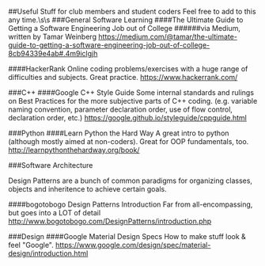 ##Useful Stuff for club members and student coders
Feel free to add to this any time.\s\s
###General Software Learning
####The Ultimate Guide to Getting a Software Engineering Job out of College
######via Medium, written by Tamar Weinberg
https://medium.com/@tamar/the-ultimate-guide-to-getting-a-software-engineering-job-out-of-college-8cb94339e4ab#.4m9iclgjh

####HackerRank
Online coding problems/exercises with a huge range of difficulties and subjects. Great practice.
https://www.hackerrank.com/

###C++
####Google C++ Style Guide
Some internal standards and rulings on Best Practices for the more subjective parts of C++ coding. (e.g. variable naming convention, parameter declaration order, use of flow control, declaration order, etc.)
https://google.github.io/styleguide/cppguide.html

###Python
####Learn Python the Hard Way
A great intro to python (although mostly aimed at non-coders). Great for OOP fundamentals, too.
http://learnpythonthehardway.org/book/

###Software Architecture

Design Patterns are a bunch of common paradigms for organizing classes, objects and inheritence to achieve certain goals.

####bogotobogo Design Patterns Introduction
Far from all-encompassing, but goes into a LOT of detail
http://www.bogotobogo.com/DesignPatterns/introduction.php

###Design
####Google Material Design Specs
How to make stuff look & feel "Google".
https://www.google.com/design/spec/material-design/introduction.html

